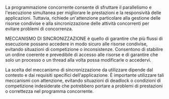 La programmazione concorrente consente di sfruttare il parallelismo e l'esecuzione simultanea 
per migliorare le prestazioni e la responsività delle applicazioni. Tuttavia, richiede un'attenzione particolare alla 
gestione delle risorse condivise e alla sincronizzazione delle attività concorrenti per evitare problemi di concorrenza.

MECCANISMO DI SINCRONIZZAZIONE
è quello di garantire che più flussi di esecuzione possano accedere in modo sicuro alle risorse condivise, evitando situazioni di competizione o inconsistenze. Consentono di stabilire un ordine coerente e prevedibile di accesso alle risorse e di garantire che solo un processo o un thread alla volta possa modificarle o accedervi.

La scelta del meccanismo di sincronizzazione da utilizzare dipende dal contesto e dai requisiti specifici dell'applicazione. È importante utilizzare tali meccanismi con attenzione, evitando situazioni di deadlock o condizioni di competizione indesiderate che potrebbero portare a problemi di prestazioni o correttezza nel programma concorrente.
